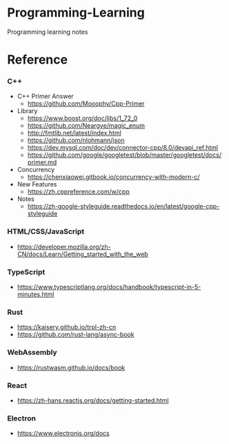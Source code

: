 # Programming-Learning
Programming learning notes

# Reference
### C++
* C++ Primer Answer
  * https://github.com/Mooophy/Cpp-Primer
* Library
  * https://www.boost.org/doc/libs/1_72_0
  * https://github.com/Neargye/magic_enum
  * http://fmtlib.net/latest/index.html
  * https://github.com/nlohmann/json
  * https://dev.mysql.com/doc/dev/connector-cpp/8.0/devapi_ref.html
  * https://github.com/google/googletest/blob/master/googletest/docs/primer.md
* Concurrency
  * https://chenxiaowei.gitbook.io/concurrency-with-modern-c/
* New Features
  * https://zh.cppreference.com/w/cpp
* Notes
  * https://zh-google-styleguide.readthedocs.io/en/latest/google-cpp-styleguide
### HTML/CSS/JavaScript
  * https://developer.mozilla.org/zh-CN/docs/Learn/Getting_started_with_the_web

### TypeScript  
  * https://www.typescriptlang.org/docs/handbook/typescript-in-5-minutes.html

### Rust
  * https://kaisery.github.io/trpl-zh-cn
  * https://github.com/rust-lang/async-book

### WebAssembly
  * https://rustwasm.github.io/docs/book

### React
  * https://zh-hans.reactjs.org/docs/getting-started.html

### Electron
  * https://www.electronjs.org/docs
